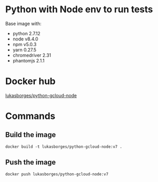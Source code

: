 # Python with Node env to run tests

Base image with:
- python 2.7.12
- node v8.4.0
- npm v5.0.3
- yarn 0.27.5
- chromedriver 2.31
- phantomjs 2.1.1

# Docker hub

[lukasborges/python-gcloud-node](https://hub.docker.com/r/lukasborges/python-gcloud-node/)

# Commands


## Build the image
```
docker build -t lukasborges/python-gcloud-node:v7 .
```

## Push the image

```
docker push lukasborges/python-gcloud-node:v7
```
